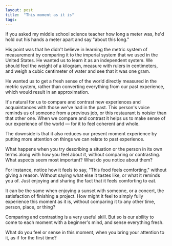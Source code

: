```yaml
---
layout: post
title:  "This moment as it is"
tags: 
---
```


If you asked my middle school science teacher how long a meter was, he'd hold out his hands a meter apart and say "about this long."

His point was that he didn't believe in learning the metric system of measurement by comparing it to the imperial system that we used in the United States. He wanted us to learn it as an independent system. We should feel the weight of a kilogram, measure with rulers in centimeters, and weigh a cubic centimeter of water and see that it was one gram.

He wanted us to get a fresh sense of the world directly measured in the metric system, rather than converting everything from our past experience, which would result in an approximation.

It's natural for us to compare and contrast new experiences and acquaintances with those we've had in the past. This person's voice reminds us of someone from a previous job, or this restaurant is noisier than that other one. When we compare and contrast it helps us to make sense of our experience of the world — for it to feel coherent and whole.

The downside is that it also reduces our present moment experience by putting more attention on things we can relate to past experience.

What happens when you try describing a situation or the person in its own terms along with how you feel about it, without comparing or contrasting. What aspects seem most important? What do you notice about them?

For instance, notice how it feels to say, "This food feels comforting," without giving a reason. Without saying what else it tastes like, or what it reminds you of. Just enjoying and sharing the fact that it feels comforting to eat.

It can be the same when enjoying a sunset with someone, or a concert, the satisfaction of finishing a project. How might it feel to simply fully experience this moment as it is, without comparing it to any other time, person, place, or thing?

Comparing and contrasting is a very useful skill. But so is our ability to come to each moment with a beginner's mind, and sense everything fresh.

What do you feel or sense in this moment, when you bring your attention to it, as if for the first time?